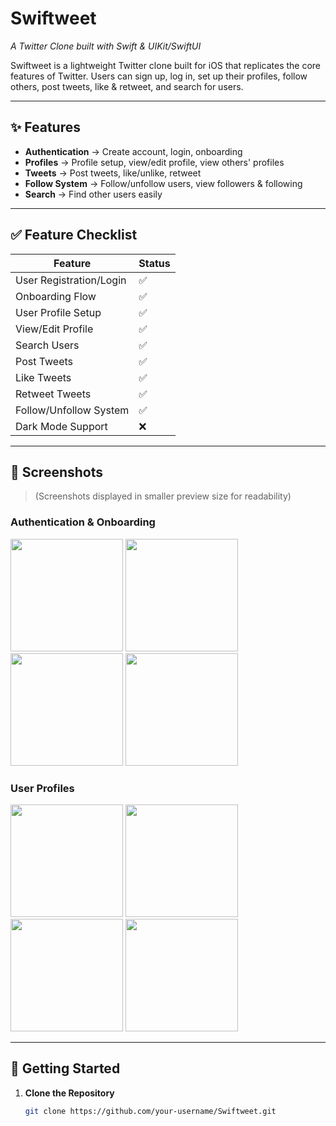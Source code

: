 # Swiftweet  
*A Twitter Clone built with Swift & UIKit/SwiftUI*  

Swiftweet is a lightweight Twitter clone built for iOS that replicates the core features of Twitter. Users can sign up, log in, set up their profiles, follow others, post tweets, like & retweet, and search for users.  

---

## ✨ Features  

- **Authentication** → Create account, login, onboarding  
- **Profiles** → Profile setup, view/edit profile, view others' profiles  
- **Tweets** → Post tweets, like/unlike, retweet  
- **Follow System** → Follow/unfollow users, view followers & following  
- **Search** → Find other users easily  

---

## ✅ Feature Checklist  

| Feature                | Status |
|-------------------------|--------|
| User Registration/Login | ✅     |
| Onboarding Flow         | ✅     |
| User Profile Setup      | ✅     |
| View/Edit Profile       | ✅     |
| Search Users            | ✅     |
| Post Tweets             | ✅     |
| Like Tweets             | ✅     |
| Retweet Tweets          | ✅     |
| Follow/Unfollow System  | ✅     |
| Dark Mode Support       | ❌     |

---

## 📱 Screenshots  

> (Screenshots displayed in smaller preview size for readability)

### Authentication & Onboarding  
<img src="https://github.com/user-attachments/assets/c641a1d9-9359-4834-a876-375370d19f81" width="180"/>  
<img src="https://github.com/user-attachments/assets/d3d4169a-962a-45e8-bb97-dd4dbb1ce9dd" width="180"/>  
<img src="https://github.com/user-attachments/assets/b932e4a6-d1d7-413d-938e-0407e0f38131" width="180"/>  
<img src="https://github.com/user-attachments/assets/20a4775d-1e8e-4c57-991f-2b99321bf352" width="180"/>  

### User Profiles  
<img src="https://github.com/user-attachments/assets/999cdc17-6bdf-4c15-a349-05e332493f08" width="180"/>  
<img src="https://github.com/user-attachments/assets/1850880b-e128-4c52-8292-a81c79f27d61" width="180"/>  
<img src="https://github.com/user-attachments/assets/8dd68093-ba59-4783-8062-9709b6a22bde" width="180"/>  
<img src="https://github.com/user-attachments/assets/810ea500-e03b-4279-ad78-f6c9d807cb8f" width="180"/>  

---

## 🚀 Getting Started  

1. **Clone the Repository**  
   ```bash
   git clone https://github.com/your-username/Swiftweet.git
